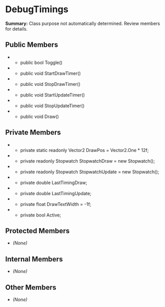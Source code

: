 # DebugTimings

**Summary:** Class purpose not automatically determined. Review members for details.

## Public Members
- - public bool Toggle()
- - public void StartDrawTimer()
- - public void StopDrawTimer()
- - public void StartUpdateTimer()
- - public void StopUpdateTimer()
- - public void Draw()

## Private Members
- - private static readonly Vector2 DrawPos = Vector2.One * 12f;
- - private readonly Stopwatch StopwatchDraw = new Stopwatch();
- - private readonly Stopwatch StopwatchUpdate = new Stopwatch();
- - private double LastTimingDraw;
- - private double LastTimingUpdate;
- - private float DrawTextWidth = -1f;
- - private bool Active;

## Protected Members
- *(None)*

## Internal Members
- *(None)*

## Other Members
- *(None)*

